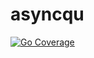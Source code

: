 # asyncqu

[![Go Coverage](https://github.com/goforbroke1006/asyncqu/wiki/coverage.svg)](https://raw.githack.com/wiki/goforbroke1006/asyncqu/coverage.html)
